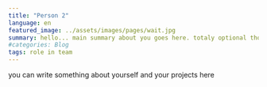 ```yaml
---
title: "Person 2"
language: en
featured_image: ../assets/images/pages/wait.jpg
summary: hello... main summary about you goes here. totaly optional though
#categories: Blog
tags: role in team
---
```


you can write something about yourself and your projects here